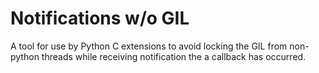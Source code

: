 # Notifications w/o GIL

A tool for use by Python C extensions to avoid locking the GIL
from non-python threads while receiving notification the a
callback has occurred.
